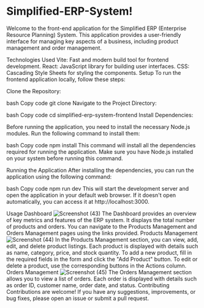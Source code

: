 # Simplified-ERP-System!
Welcome to the front-end application for the Simplified ERP (Enterprise Resource Planning) System. This application provides a user-friendly interface for managing key aspects of a business, including product management and order management.

Technologies Used
Vite: Fast and modern build tool for frontend development.
React: JavaScript library for building user interfaces.
CSS: Cascading Style Sheets for styling the components.
Setup
To run the frontend application locally, follow these steps:

Clone the Repository:

bash
Copy code
git clone <repository-url>
Navigate to the Project Directory:

bash
Copy code
cd simplified-erp-system-frontend
Install Dependencies:

Before running the application, you need to install the necessary Node.js modules. Run the following command to install them:

bash
Copy code
npm install
This command will install all the dependencies required for running the application. Make sure you have Node.js installed on your system before running this command.

Running the Application
After installing the dependencies, you can run the application using the following command:

bash
Copy code
npm run dev
This will start the development server and open the application in your default web browser. If it doesn't open automatically, you can access it at http://localhost:3000.

Usage
Dashboard
![Screenshot (43)](https://github.com/aniroop08/Simplified-ERP-System/assets/112757035/28250553-eb40-4744-9835-f792ef6ceb38)
The Dashboard provides an overview of key metrics and features of the ERP system.
It displays the total number of products and orders.
You can navigate to the Products Management and Orders Management pages using the links provided.
Products Management
![Screenshot (44)](https://github.com/aniroop08/Simplified-ERP-System/assets/112757035/f2b65e5e-f59c-4313-ba36-8580bb26a700)
In the Products Management section, you can view, add, edit, and delete product listings.
Each product is displayed with details such as name, category, price, and stock quantity.
To add a new product, fill in the required fields in the form and click the "Add Product" button.
To edit or delete a product, use the corresponding buttons in the Actions column.
Orders Management
![Screenshot (45)](https://github.com/aniroop08/Simplified-ERP-System/assets/112757035/4262c26f-22f3-44c3-98eb-0a10d7fa2d60)
The Orders Management section allows you to view a list of orders.
Each order is displayed with details such as order ID, customer name, order date, and status.
Contributing
Contributions are welcome! If you have any suggestions, improvements, or bug fixes, please open an issue or submit a pull request.


